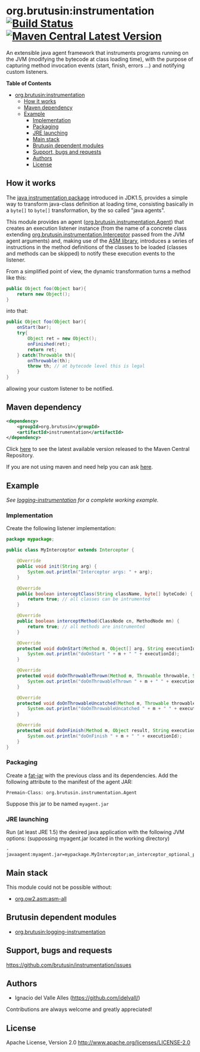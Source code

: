# org.brutusin:instrumentation [![Build Status](https://api.travis-ci.org/brutusin/instrumentation.svg?branch=master)](https://travis-ci.org/brutusin/instrumentation) [![Maven Central Latest Version](https://maven-badges.herokuapp.com/maven-central/org.brutusin/instrumentation/badge.svg)](https://maven-badges.herokuapp.com/maven-central/org.brutusin/instrumentation/)
An extensible java agent framework that instruments programs running on the JVM (modifying the bytecode at class loading time), with the purpose of capturing method invocation events (start, finish, errors ...) and notifying custom listeners.

**Table of Contents**
- [org.brutusin:instrumentation](#orgbrutusininstrumentation)
  - [How it works](#how-it-works)
  - [Maven dependency](#maven-dependency)
  - [Example](#example)
    - [Implementation](#implementation)
    - [Packaging](#packaging)
    - [JRE launching](#jre-launching)
    - [Main stack](#main-stack)
    - [Brutusin dependent modules](#brutusin-dependent-modules)
    - [Support, bugs and requests](#support-bugs-and-requests)
    - [Authors](#authors)
    - [License](#license)
	
## How it works
The [java instrumentation package](http://docs.oracle.com/javase/8/docs/api/java/lang/instrument/package-summary.html) introduced in JDK1.5, provides a simple way to transform java-class definition at loading time, consisting basically in a `byte[]` to `byte[]` transformation, by the so called "java agents".

This module provides an agent ([org.brutusin.instrumentation.Agent](src/main/java/org/brutusin/instrumentation/Agent.java)) that creates an execution listener instance (from the name of a concrete class extending [org.brutusin.instrumentation.Interceptor](src/main/java/org/brutusin/instrumentation/Interceptor.java) passed from the JVM agent arguments) and, making use of the [ASM library](http://asm.ow2.org/), introduces a series of instructions in the method definitions of the classes to be loaded (classes and methods can be skipped) to notify these execution events to the listener.

From a simplified point of view, the dynamic transformation turns a method like this: 
```java
public Object foo(Object bar){
    return new Object();
}
```

into that:
```java
public Object foo(Object bar){
    onStart(bar);
    try{
        Object ret = new Object();
        onFinished(ret);
        return ret;
    } catch(Throwable th){
        onThrowable(th);
        throw th; // at bytecode level this is legal
    }
}
```

allowing your custom listener to be notified.

## Maven dependency 

```xml
<dependency>
    <groupId>org.brutusin</groupId>
    <artifactId>instrumentation</artifactId>
</dependency>
```
Click [here](http://search.maven.org/#search%7Cga%7C1%7Cg%3A%22org.brutusin%22%20a%3A%22instrumentation%22) to see the latest available version released to the Maven Central Repository.

If you are not using maven and need help you can ask [here](https://github.com/brutusin/instrumentation/issues).

## Example
*See [logging-instrumentation](https://github.com/brutusin/logging-instrumentation) for a complete working example.*
### Implementation
Create the following listener implementation:

```java
package mypackage;

public class MyInterceptor extends Interceptor {

    @Override
    public void init(String arg) {
        System.out.println("Interceptor args: " + arg);
    }

    @Override
    public boolean interceptClass(String className, byte[] byteCode) {
        return true; // all classes can be intrumented
    }

    @Override
    public boolean interceptMethod(ClassNode cn, MethodNode mn) {
        return true; // all methods are instrumented
    }

    @Override
    protected void doOnStart(Method m, Object[] arg, String executionId) {
        System.out.println("doOnStart " + m + " " + executionId);
    }

    @Override
    protected void doOnThrowableThrown(Method m, Throwable throwable, String executionId) {
        System.out.println("doOnThrowableThrown " + m + " " + executionId);
    }

    @Override
    protected void doOnThrowableUncatched(Method m, Throwable throwable, String executionId) {
        System.out.println("doOnThrowableUncatched " + m + " " + executionId);
    }

    @Override
    protected void doOnFinish(Method m, Object result, String executionId) {
        System.out.println("doOnFinish " + m + " " + executionId);
    }
}
```
### Packaging
Create a [fat-jar](http://maven.apache.org/plugins/maven-assembly-plugin/descriptor-refs.html#jar-with-dependencies) with the previous class and its dependencies. Add the following attribute to  the manifest of the agent JAR:
```
Premain-Class: org.brutusin.instrumentation.Agent
```
Suppose this jar to be named `myagent.jar`
### JRE launching
Run (at least JRE 1.5) the desired java application with the following JVM options: (suppossing myagent.jar located in the working directory)
```
-javaagent:myagent.jar=mypackage.MyInterceptor;an_interceptor_optional_parameter
```

## Main stack
This module could not be possible without:
* [org.ow2.asm:asm-all](http://asm.ow2.org/)

## Brutusin dependent modules
* [org.brutusin:logging-instrumentation](https://github.com/brutusin/logging-instrumentation)

## Support, bugs and requests
https://github.com/brutusin/instrumentation/issues

## Authors

- Ignacio del Valle Alles (<https://github.com/idelvall/>)

Contributions are always welcome and greatly appreciated!

## License
Apache License, Version 2.0
http://www.apache.org/licenses/LICENSE-2.0


